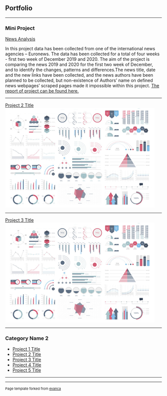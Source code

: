 ## Portfolio

---

### Mini Project

[News Analysis](https://colab.research.google.com/drive/1MfhscJ1tw4a0Zs7GYLk9t-AOQiCLsoZQ#scrollTo=tdlvDaZwrkt4)

  In this project data has been collected from one of the international news agencies – Euronews. The data has been collected for a total of four weeks - first two week of December 2019 and 2020. The aim of the project is comparing the news 2019 and 2020 for the first two week of December, and to identify the changes, patterns and differences.The news title, date and the new links have been collected, and the news authors have been planned to be collected, but non-existence of Authors’ name on defined news webpages’ scraped pages made it impossible within this project. 
[The report of project can be found here.](https://docs.google.com/document/d/1gSXlsPwPgHFjK_dkqv55UP6zu3vig6GegVSLw0SSSzI/edit?usp=sharing)

---
[Project 2 Title](/pdf/sample_presentation.pdf)
<img src="images/dummy_thumbnail.jpg?raw=true"/>

---
[Project 3 Title](http://example.com/)
<img src="images/dummy_thumbnail.jpg?raw=true"/>

---

### Category Name 2

- [Project 1 Title](http://example.com/)
- [Project 2 Title](http://example.com/)
- [Project 3 Title](http://example.com/)
- [Project 4 Title](http://example.com/)
- [Project 5 Title](http://example.com/)

---




---
<p style="font-size:11px">Page template forked from <a href="https://github.com/evanca/quick-portfolio">evanca</a></p>
<!-- Remove above link if you don't want to attibute -->

